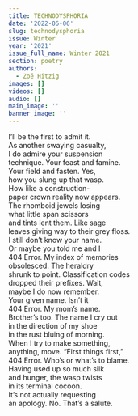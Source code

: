 ```yaml
---
title: TECHNODYSPHORIA
date: '2022-06-06'
slug: technodysphoria
issue: Winter
year: '2021'
issue_full_name: Winter 2021
section: poetry
authors:
  - Zoë Hitzig
images: []
videos: []
audio: []
main_image: ''
banner_image: ''
---
```

I’ll be the first to admit it.\
As another swaying casualty,\
I do admire your suspension \
technique. Your feast and famine.\
Your field and fasten. Yes,\
how you slung up that wasp.\
How like a construction-\
paper crown reality now appears. \
The rhomboid jewels losing \
what little span scissors \
and tints lent them. Like sage \
leaves giving way to their grey floss.\
I still don’t know your name. \
Or maybe you told me and I \
404 Error. My index of memories \
obsolesced. The heraldry \
shrunk to point. Classification codes \
dropped their prefixes. Wait, \
maybe I do now remember. \
Your given name. Isn’t it \
404 Error. My mom’s name.\
Brother’s too. The name I cry out \
in the direction of my shoe \
in the rust bluing of morning. \
When I try to make something, \
anything, move. “First things first,” \
404 Error. Who’s or what’s to blame. \
Having used up so much silk \
and hunger, the wasp twists\
in its terminal cocoon. \
It’s not actually requesting \
an apology. No. That’s a salute.

